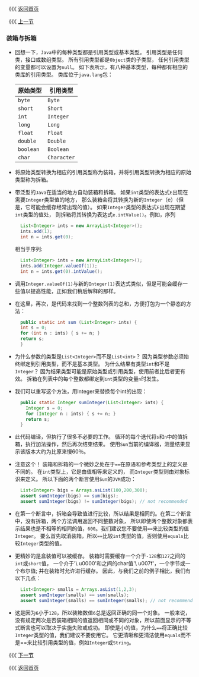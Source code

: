 《《《 [返回首页](../README.md)     <p>
《《《 [上一节](01_Generics.md)

### 装箱与拆箱
- 回想一下，`Java`中的每种类型都是引用类型或基本类型。 引用类型是任何类，接口或数组类型。 所有引用类型都是`Object`类的子类型，
任何引用类型的变量都可以设置为`null`。 如下表所示，有八种基本类型，每种都有相应的类库的引用类型。 类库位于`java.lang`包：
  
    原始类型 | 引用类型
    ---|---
    `byte` |`Byte`
    `short` |`Short`
    `int` |`Integer`
    `long` |`Long`
    `float` |`Float`
    `double` |`Double`
    `boolean` |`Boolean`
    `char` |`Character`

- 将原始类型转换为相应的引用类型称为装箱，并将引用类型转换为相应的原始类型称为拆箱。

- 带泛型的`Java`在适当的地方自动装箱和拆箱。 如果`int`类型的表达式`E`出现在需要`Integer`类型值的地方，
那么装箱会将其转换为新的`Integer`（e）（但是，它可能会缓存经常出现的值）。 如果`Integer`类型的表达式`E`出现在期望`int`类型的值处，
则拆箱将其转换为表达式`e.intValue()`。例如，序列
  ```java
    List<Integer> ints = new ArrayList<Integer>();
    ints.add(1);
    int n = ints.get(0);
  ```
  相当于序列:
  ```java
    List<Integer> ints = new ArrayList<Integer>();
    ints.add(Integer.valueOf(1));
    int n = ints.get(0).intValue();
  ```
  
- 调用`Integer.valueOf(1)`与新的`Integer(1)`表达式类似，但是可能会缓存一些值以提高性能，正如我们稍后解释的那样。

- 在这里，再次，是代码来找到一个整数列表的总和，方便打包为一个静态的方法：
  ```java
    public static int sum (List<Integer> ints) {
    int s = 0;
    for (int n : ints) { s += n; }
    return s;
    }
  ```
  
- 为什么参数的类型是`List<Integer>`而不是`List<int>`？ 因为类型参数必须始终绑定到引用类型，而不是基本类型。 
为什么结果有类型`int`和不是`Integer`？ 因为结果类型可能是原始类型或引用类型，使用前者比后者更有效。
拆箱在列表中的每个整数都绑定到`int`类型的变量`n`时发生。  

- 我们可以重写这个方法，用Integer来替换每个int的出现：
  ```java
    public static Integer sumInteger(List<Integer> ints) {
      Integer s = 0;
      for (Integer n : ints) { s += n; }
      return s;
    }
  ```
- 此代码编译，但执行了很多不必要的工作。 循环的每个迭代将`s`和`n`中的值拆箱，执行加法操作，然后再次结束结果。
使用`Sun`当前的编译器，测量结果显示该版本大约为比原来慢60％。
  
- 注意这个！ 装箱和拆箱的一个微妙之处在于`==`在原语和参考类型上的定义是不同的。 在`int`类型上，它是由值相等来定义的，
而`Integer`类型则由对象标识来定义。 所以下面的两个断言使用`Sun`的`JVM`成功： 
  ```java
    List<Integer> bigs = Arrays.asList(100,200,300);
    assert sumInteger(bigs) == sum(bigs);
    assert sumInteger(bigs) != sumInteger(bigs); // not recommended
  ```
- 在第一个断言中，拆箱会导致值进行比较，所以结果是相同的。在第二个断言中，没有拆箱，两个方法调用返回不同整数对象，
所以即使两个整数对象都表示结果也是不相等的相同的值，`600`。我们建议您不要使用`==`来比较类型的值`Integer`。 
要么首先取消装箱，所以`==`比较`int`类型的值，否则使用`equals`比较`Integer`类型的值。
 
- 更精妙的是盒装值可以被缓存。 装箱时需要缓存一个介于`-128`和`127`之间的`int`或`short`值，
一个介于'\ u0000'和之间的char值'\ u007f'，一个字节或一个布尔值; 并在装箱时允许进行缓存。
因此，与我们之前的例子相比，我们有以下几点：
  ```java
    List<Integer> smalls = Arrays.asList(1,2,3);
    assert sumInteger(smalls) == sum(smalls);
    assert sumInteger(smalls) == sumInteger(smalls); // not recommended
  ```
 
- 这是因为`6`小于`128`，所以装箱数值`6`总是返回正确的同一个对象。 一般来说，
没有规定两次是否装箱相同的值返回相同或不同的对象，所以前面显示的不等式断言也可以取决于实施失败或成功。 
即使是小的值，为什么`==`将正确比较`Integer`类型的值，我们建议不要使用它。 
它更清晰和更清洁使用`equals`而不是==来比较引用类型的值，例如`Integer`或`String`。
 
《《《 [下一节](03_Foreach.md) <p>
《《《 [返回首页](../README.md)
